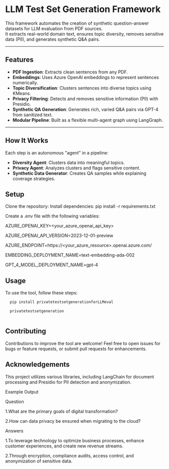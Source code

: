 # LLM Test Set Generation Framework

This framework automates the creation of synthetic question-answer datasets for LLM evaluation from PDF sources.  
It extracts real-world domain text, ensures topic diversity, removes sensitive data (PII), and generates synthetic Q&A pairs.

---

##  Features

- **PDF Ingestion**: Extracts clean sentences from any PDF.
- **Embeddings**: Uses Azure OpenAI embeddings to represent sentences numerically.
- **Topic Diversification**: Clusters sentences into diverse topics using KMeans.
- **Privacy Filtering**: Detects and removes sensitive information (PII) with Presidio.
- **Synthetic QA Generation**: Generates rich, varied Q&A pairs via GPT-4 from sanitized text.
- **Modular Pipeline**: Built as a flexible multi-agent graph using LangGraph.

---

##  How It Works

Each step is an autonomous "agent" in a pipeline:

- **Diversity Agent**: Clusters data into meaningful topics.
- **Privacy Agent**: Analyzes clusters and flags sensitive content.
- **Synthetic Data Generator**: Creates QA samples while explaining coverage strategies.

## Setup 

Clone the repository:
Install dependencies:
pip install -r requirements.txt

Create a .env file with the following variables:


AZURE_OPENAI_KEY=<your_azure_openai_api_key>

AZURE_OPENAI_API_VERSION=2023-12-01-preview

AZURE_ENDPOINT=https://<your_azure_resource>.openai.azure.com/

EMBEDDING_DEPLOYMENT_NAME=text-embedding-ada-002

GPT_4_MODEL_DEPLOYMENT_NAME=gpt-4




## Usage 


To use the tool, follow these steps:

 ```bash
   pip install privatetestsetgenerationforLLMeval

   privatetestsetgeneration



```

  
   
## Contributing

Contributions to improve the tool are welcome! Feel free to open issues for bugs or feature requests, or submit pull requests for enhancements.



## Acknowledgements

This project utilizes various libraries, including LangChain for document processing and Presidio for PII detection and anonymization.




Example Output


Question	

1.What are the primary goals of digital transformation?

2.How can data privacy be ensured when migrating to the cloud?

Answers

1.To leverage technology to optimize business processes, enhance customer experiences, and create new revenue streams.

2.Through encryption, compliance audits, access control, and anonymization of sensitive data.

